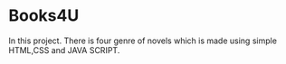 # Books4U
In this project. There is four genre of novels which is made using simple HTML,CSS and JAVA SCRIPT.
